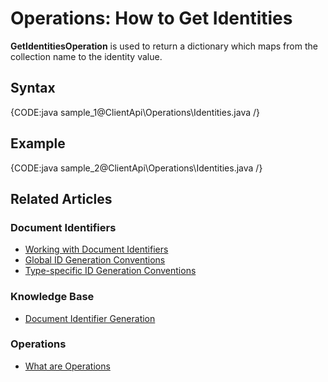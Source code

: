 # Operations: How to Get Identities

**GetIdentitiesOperation** is used to return a dictionary which maps from the collection name to the identity value.

## Syntax

{CODE:java sample_1@ClientApi\Operations\Identities.java /}

## Example

{CODE:java sample_2@ClientApi\Operations\Identities.java /}

## Related Articles

### Document Identifiers

- [Working with Document Identifiers](../../../../client-api/document-identifiers/working-with-document-identifiers)
- [Global ID Generation Conventions](../../../../client-api/configuration/identifier-generation/global)
- [Type-specific ID Generation Conventions](../../../../client-api/configuration/identifier-generation/type-specific)

### Knowledge Base

- [Document Identifier Generation](../../../../server/kb/document-identifier-generation)

### Operations

- [What are Operations](../../../../client-api/operations/what-are-operations)
